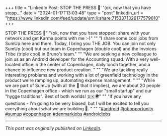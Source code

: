 +++
title = "LinkedIn Post: STOP THE PRESS 🛑' '(ok, now that you have stopp..."
date = "2024-01-17T13:03:48"
type = "post"
linkedin_url = "https://www.linkedin.com/feed/update/urn:li:share:7153371326177579010"
+++

STOP THE PRESS 🛑"
"(ok, now that you have stopped: share with your network and get Karma points with me :-)"
""
"I share some cool jobs from SumUp here and there. Today, I bring you THE JOB. You can join not only SumUp (cool) but our team in Copenhagen (double cool) and the Invoices Tribe (triple cool) in Bruno's team."
""
"We are seeking a new colleague to join us as an Android developer for the Accounting squad. With a very well-located office in the center of Copenhagen, daily lunch together, and a chance to influence new product creation. "
""
"We are tackling really interesting problems and working with a lot of greenfield technology in the product we're ramping up, automating expense management. "
""
"While we are part of SumUp (with all the 💪 that it implies), we are about 20 people in the Copenhagen office - which we run as our "small startup" and our "hygge traditions". Best of both worlds! 🇩🇰🌍"
""
"If you have any questions - I'm going to be very biased, but I will be excited to tell you everything about what we are building 🚀. "
""
"[#android](https://www.linkedin.com/feed/hashtag/android) [#jobopportunity](https://www.linkedin.com/feed/hashtag/jobopportunity) [#sumup](https://www.linkedin.com/feed/hashtag/sumup) [#copenhagen](https://www.linkedin.com/feed/hashtag/copenhagen) [#denmarkjobs](https://www.linkedin.com/feed/hashtag/denmarkjobs) [#androidjobs](https://www.linkedin.com/feed/hashtag/androidjobs)

---

*This post was originally published on [LinkedIn](https://www.linkedin.com/in/adrianmoreno/recent-activity/all/).*